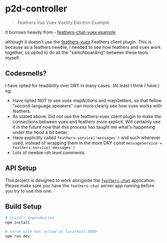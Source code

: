# p2d-controller

> Feathers Vue Vuex Vuetify Electron Example

It borrows heavily from  - [feathers-chat-vuex example](https://github.com/feathers-plus/feathers-chat-vuex)

although it doesn't use the [feathers-vuex](https://github.com/feathersjs/feathers-vuex) Feathers client plugin. This is because as a feathers newbie, I needed to see how feathers and vuex work together, so opted to do all the "switchboarding" between these tools myself.

## Codesmells?
I have opted for readibility over DRY in many cases. (At least I think I have.)
eg: 
- Have opted NOT to use vuex mapActions and mapGetters, so that fellow "second-language speakers" can more clearly see how vuex works with feathers.
- As stated above: Did not use the feathers-vuex client plugin to make the connections between vuex and feathers more explicit. Will certainly use it in the future now that this process has taught me what's happening under the hood a bit better.
- Have explicitly called `feathers.service('messages')` and such wherever used, instead of wrapping them in the more DRY const `messageService = feathers.service('messages')` 
- Lots of newbie-ish level comments.



## API Setup
This project is designed to work alongside the [`feathers-chat`](https://github.com/feathersjs/feathers-chat) application.  Please make sure you have the `feathers-chat` server app running before you try to use this one.

## Build Setup

``` bash
# install dependencies
npm install

# serve with hot reload at localhost:8080
npm run dev
